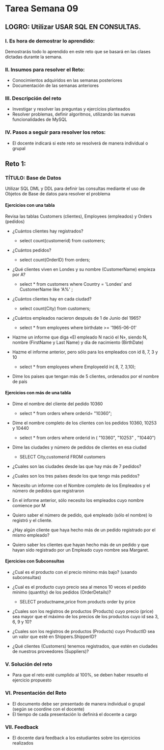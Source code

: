 # Tarea Semana 09

## LOGRO: Utilizar USAR SQL EN CONSULTAS. 

### I.	Es hora de demostrar lo aprendido:
Demostrarás todo lo aprendido en este reto que se basará en las clases dictadas durante la semana.
### II.	Insumos para resolver el Reto:
- Conocimientos adquiridos en las semanas posteriores
- Documentación de las semanas anteriores

### III.	Descripción del reto
- Investigar y resolver las preguntas y ejercicios planteados
- Resolver problemas, definir algoritmos, utilizando las nuevas funcionalidades de MySQL

### IV.	Pasos a seguir para resolver los retos: 

- El docente indicará si este reto se resolverá de manera individual o grupal

## Reto 1:

### TÍTULO: Base de Datos
Utilizar SQL DML y DDL para definir las consultas mediante el uso de Objetos de Base de datos para resolver el problema

#### Ejercicios con una tabla
Revisa las tablas Customers (clientes), Employees (empleados) y Orders (pedidos)

- ¿Cuántos clientes hay registrados?
    - select count(customerid) from customers;   
- ¿Cuántos pedidos?
    - select count(OrderID)   from   orders;
- ¿Qué clientes viven en Londes y su nombre (CustomerName) empieza por A?
    - select * from customers 
     where Country = 'Londes' and CustomerName like 'A%' ;
- ¿Cuántos clientes hay en cada ciudad?
    - select count(City) from customers;
- ¿Cuántos empleados nacieron después de 1 de Junio del 1965?
    - select * from employees
    where birthdate >= '1965-06-01' 
- Hazme un informe que diga «El empleado N nació el N», siendo N, nombre (FirstName y Last Name) y día de nacimiento (BirthDate)

- Hazme el informe anterior, pero sólo para los empleados con id 8, 7, 3 y 10
    - select * from employees
    where EmployeeId  in( 8, 7, 3,10);
- Dime los paises que tengan más de 5 clientes, ordenados por el nombre de país

#### Ejercicios con más de una tabla
- Dime el nombre del cliente del pedido 10360
    - select * from orders
    where orderid= "10360";
- Dime el nombre completo de los clientes con los pedidos 10360, 10253 y 10440
    - select * from orders
    where orderid in ( "10360", "10253" , "10440")
- Dime las ciudades y número de pedidos de clientes en esa ciudad
    - SELECT  City,customerid FROM customers
- ¿Cuales son las ciudades desde las que hay más de 7 pedidos?

- ¿Cuales son los tres países desde los que tengo más pedidos?

- Necesito un informe con el Nombre completo de los Empleados y el número de pedidos que registraron

- En el informe anterior, sólo necesito los empleados cuyo nombre comience por M

- Quiero saber el número de pedido, qué empleado (sólo el nombre) lo registró y el cliente.

- ¿Hay algún cliente que haya hecho más de un pedido registrado por el mismo empleado?

- Quiero saber los clientes que hayan hecho más de un pedido y que hayan sido registrado por un Empleado cuyo nombre sea Margaret.

#### Ejercicios con Subconsultas
- ¿Cual es el producto con el precio mínimo más bajo? (usando subconsultas)

- ¿Cual es el producto cuyo precio sea al menos 10 veces el pedido mínimo (quantity) de los pedidos (OrderDetails)?
    - SELECT productname,price from products
        order by price  
- ¿Cuales son los registros de productos (Products) cuyo precio (price) sea mayor que el máximo de los precios de los productos cuyo id sea 3, 6, 9 y 10?

- ¿Cuales son los registros de productos (Products) cuyo ProductID sea un valor que esté en Shippers.ShipperID?

- ¿Qué clientes (Customers) tenemos registrados, que estén en ciudades de nuestros proveedores (Suppliers)?

### V.	Solución del reto
- Para que el reto esté cumplido al 100%, se deben haber resuelto el ejercicio propuesto

### VI.	Presentación del Reto
- El documento debe ser presentado de manera individual o grupal (según se coordine con el docente)
- El tiempo de cada presentación lo definirá el docente a cargo

### VII.	Feedback
- El docente dará feedback a los estudiantes sobre los ejercicios realizados